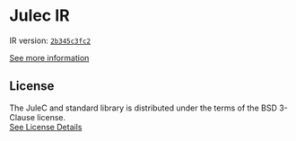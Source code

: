 # Julec IR

IR version: [`2b345c3fc2`](https://github.com/julelang/jule/tree/2b345c3fc28e6e0ad0a2167b0122071b88df09da)

[See more information](https://manual.jule.dev/getting-started/install-from-source/compile-from-ir.html)

## License

The JuleC and standard library is distributed under the terms of the BSD 3-Clause license. \
[See License Details](./LICENSE)
